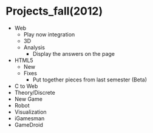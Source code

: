Projects\_fall(2012)
====================

-   Web
    -   Play now integration
    -   3D
    -   Analysis
        -   Display the answers on the page
-   HTML5
    -   New
    -   Fixes
        -   Put together pieces from last semester (Beta)
-   C to Web
-   Theory/Discrete
-   New Game
-   Robot
-   Visualization
-   iGamesman
-   GameDroid

